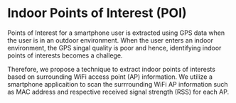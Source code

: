 # Indoor Points of Interest (POI)

Points of Interest for a smartphone user is extracted using GPS data when the user is in an outdoor environment. When the user enters an indoor environment, the GPS singal quality is poor and hence, identifying indoor points of interests becomes a challege.

Therefore, we propose a technique to extract indoor points of interests based on surrounding WiFi access point (AP) information. 
We utilize a smartphone applicaition to scan the surrrounding WiFi AP information such as MAC address and respective received signal strength (RSS) for each AP.
